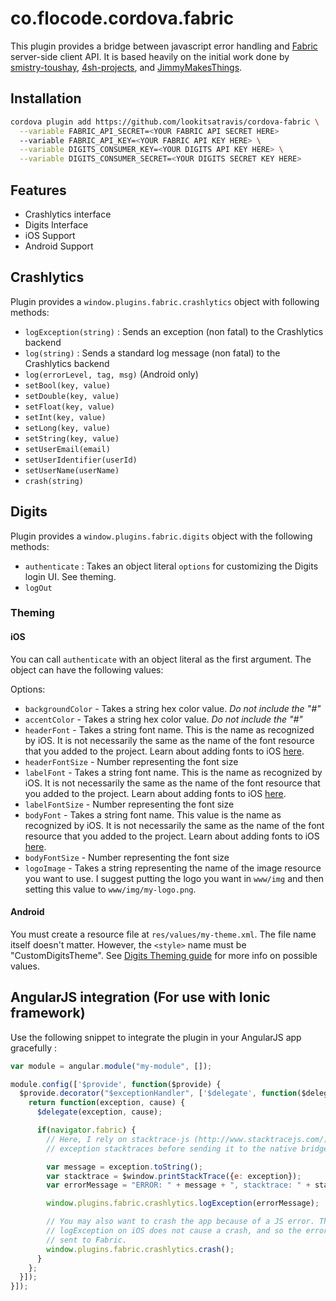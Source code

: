 # co.flocode.cordova.fabric

This plugin provides a bridge between javascript error handling and [Fabric](https://www.fabric.io/) server-side
client API. It is based heavily on the initial work done by [smistry-toushay](https://github.com/smistry-toushay/cordova-crashlytics-plugin), [4sh-projects](https://github.com/4sh-projects/cordova-crashlytics-plugin), and [JimmyMakesThings](https://github.com/JimmyMakesThings/cordova-plugin-digits).

## Installation

```sh
cordova plugin add https://github.com/lookitsatravis/cordova-fabric \
  --variable FABRIC_API_SECRET=<YOUR FABRIC API SECRET HERE>
  --variable FABRIC_API_KEY=<YOUR FABRIC API KEY HERE> \
  --variable DIGITS_CONSUMER_KEY=<YOUR DIGITS API KEY HERE> \
  --variable DIGITS_CONSUMER_SECRET=<YOUR DIGITS SECRET KEY HERE>
```

## Features

* Crashlytics interface
* Digits Interface
* iOS Support
* Android Support

## Crashlytics

Plugin provides a `window.plugins.fabric.crashlytics` object with following methods:
- `logException(string)` : Sends an exception (non fatal) to the Crashlytics backend
- `log(string)` : Sends a standard log message (non fatal) to the Crashlytics backend
- `log(errorLevel, tag, msg)` (Android only)
- `setBool(key, value)`
- `setDouble(key, value)`
- `setFloat(key, value)`
- `setInt(key, value)`
- `setLong(key, value)`
- `setString(key, value)`
- `setUserEmail(email)`
- `setUserIdentifier(userId)`
- `setUserName(userName)`
- `crash(string)`

## Digits

Plugin provides a `window.plugins.fabric.digits` object with the following methods:
- `authenticate` : Takes an object literal `options` for customizing the Digits login UI. See theming.
- `logOut`

### Theming

#### iOS

You can call `authenticate` with an object literal as the first argument. The object can have the following values:

Options:
  - `backgroundColor` - Takes a string hex color value. *Do not include the "#"*
  - `accentColor` - Takes a string hex color value. *Do not include the "#"*
  - `headerFont` - Takes a string font name. This is the name as recognized by iOS. It is not necessarily the same as the name of the font resource that you added to the project. Learn about adding fonts to iOS [here](http://codewithchris.com/common-mistakes-with-adding-custom-fonts-to-your-ios-app/).
  - `headerFontSize` - Number representing the font size
  - `labelFont` - Takes a string font name. This is the name as recognized by iOS. It is not necessarily the same as the name of the font resource that you added to the project. Learn about adding fonts to iOS [here](http://codewithchris.com/common-mistakes-with-adding-custom-fonts-to-your-ios-app/).
  - `labelFontSize` - Number representing the font size
  - `bodyFont` - Takes a string font name. This value is the name as recognized by iOS. It is not necessarily the same as the name of the font resource that you added to the project. Learn about adding fonts to iOS [here](http://codewithchris.com/common-mistakes-with-adding-custom-fonts-to-your-ios-app/).
  - `bodyFontSize` - Number representing the font size
  - `logoImage` - Takes a string representing the name of the image resource you want to use. I suggest putting the logo you want in `www/img` and then setting this value to `www/img/my-logo.png`.

#### Android

You must create a resource file at `res/values/my-theme.xml`. The file name itself doesn't matter. However, the `<style>` name must be "CustomDigitsTheme". See [Digits Theming guide](https://docs.fabric.io/android/digits/theming.html#customizing-the-theme) for more info on possible values.

## AngularJS integration (For use with Ionic framework)

Use the following snippet to integrate the plugin in your AngularJS app gracefully :

```js
var module = angular.module("my-module", []);

module.config(['$provide', function($provide) {
  $provide.decorator("$exceptionHandler", ['$delegate', function($delegate) {
    return function(exception, cause) {
      $delegate(exception, cause);

      if(navigator.fabric) {
        // Here, I rely on stacktrace-js (http://www.stacktracejs.com/) to format
        // exception stacktraces before sending it to the native bridge

        var message = exception.toString();
        var stacktrace = $window.printStackTrace({e: exception});
        var errorMessage = "ERROR: " + message + ", stacktrace: " + stacktrace;

        window.plugins.fabric.crashlytics.logException(errorMessage);

        // You may also want to crash the app because of a JS error. This is because
        // logException on iOS does not cause a crash, and so the error is not
        // sent to Fabric.
        window.plugins.fabric.crashlytics.crash();
      }
    };
  }]);
}]);
```
